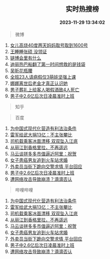 <div align="center"><h2>实时热搜榜</h2><h4>2023-11-29 13:34:02</h4></div>

> 微博  

1. [女儿高烧40度两天妈妈取号取到1600号](https://s.weibo.com/weibo?q=%23%E5%A5%B3%E5%84%BF%E9%AB%98%E7%83%A740%E5%BA%A6%E4%B8%A4%E5%A4%A9%E5%A6%88%E5%A6%88%E5%8F%96%E5%8F%B7%E5%8F%96%E5%88%B01600%E5%8F%B7%23&t=31&band_rank=1&Refer=top)<br />
2. [王睡睡张硕 没领证](https://s.weibo.com/weibo?q=%E7%8E%8B%E7%9D%A1%E7%9D%A1%E5%BC%A0%E7%A1%95%20%E6%B2%A1%E9%A2%86%E8%AF%81&t=31&band_rank=2&Refer=top)<br />
3. [链博会里有什么](https://s.weibo.com/weibo?q=%23%E9%93%BE%E5%8D%9A%E4%BC%9A%E9%87%8C%E6%9C%89%E4%BB%80%E4%B9%88%23&t=31&band_rank=3&Refer=top)<br />
4. [迪丽热巴船翻了第一时间想救的是钱袋](https://s.weibo.com/weibo?q=%23%E8%BF%AA%E4%B8%BD%E7%83%AD%E5%B7%B4%E8%88%B9%E7%BF%BB%E4%BA%86%E7%AC%AC%E4%B8%80%E6%97%B6%E9%97%B4%E6%83%B3%E6%95%91%E7%9A%84%E6%98%AF%E9%92%B1%E8%A2%8B%23&t=31&band_rank=4&Refer=top)<br />
5. [吴昕花瓶腰](https://s.weibo.com/weibo?q=%23%E5%90%B4%E6%98%95%E8%8A%B1%E7%93%B6%E8%85%B0%23&t=31&band_rank=5&Refer=top)<br />
6. [全班23人请病假仅3萌娃坚强上课](https://s.weibo.com/weibo?q=%23%E5%85%A8%E7%8F%AD23%E4%BA%BA%E8%AF%B7%E7%97%85%E5%81%87%E4%BB%853%E8%90%8C%E5%A8%83%E5%9D%9A%E5%BC%BA%E4%B8%8A%E8%AF%BE%23&t=31&band_rank=6&Refer=top)<br />
7. [娜娜离世后老金才真正认识她](https://s.weibo.com/weibo?q=%23%E5%A8%9C%E5%A8%9C%E7%A6%BB%E4%B8%96%E5%90%8E%E8%80%81%E9%87%91%E6%89%8D%E7%9C%9F%E6%AD%A3%E8%AE%A4%E8%AF%86%E5%A5%B9%23&t=31&band_rank=7&Refer=top)<br />
8. [男子葬礼上给客人喝假酒致4人死亡](https://s.weibo.com/weibo?q=%23%E7%94%B7%E5%AD%90%E8%91%AC%E7%A4%BC%E4%B8%8A%E7%BB%99%E5%AE%A2%E4%BA%BA%E5%96%9D%E5%81%87%E9%85%92%E8%87%B44%E4%BA%BA%E6%AD%BB%E4%BA%A1%23&t=31&band_rank=8&Refer=top)<br />
9. [男子中2.6亿后次日凌晨准时上班](https://s.weibo.com/weibo?q=%23%E7%94%B7%E5%AD%90%E4%B8%AD2.6%E4%BA%BF%E5%90%8E%E6%AC%A1%E6%97%A5%E5%87%8C%E6%99%A8%E5%87%86%E6%97%B6%E4%B8%8A%E7%8F%AD%23&t=31&band_rank=9&Refer=top)<br />

> 知乎  


> 百度  

1. [为中国式现代化营造有利法治条件](https://www.baidu.com/s?wd=%E4%B8%BA%E4%B8%AD%E5%9B%BD%E5%BC%8F%E7%8E%B0%E4%BB%A3%E5%8C%96%E8%90%A5%E9%80%A0%E6%9C%89%E5%88%A9%E6%B3%95%E6%B2%BB%E6%9D%A1%E4%BB%B6&sa=fyb_news&rsv_dl=fyb_news)<br />
2. [雷军给武大捐13亿：不主张攀比](https://www.baidu.com/s?wd=%E9%9B%B7%E5%86%9B%E7%BB%99%E6%AD%A6%E5%A4%A7%E6%8D%9013%E4%BA%BF%EF%BC%9A%E4%B8%8D%E4%B8%BB%E5%BC%A0%E6%94%80%E6%AF%94&sa=fyb_news&rsv_dl=fyb_news)<br />
3. [司机载乘客冰面漂移 双双坠入江底](https://www.baidu.com/s?wd=%E5%8F%B8%E6%9C%BA%E8%BD%BD%E4%B9%98%E5%AE%A2%E5%86%B0%E9%9D%A2%E6%BC%82%E7%A7%BB+%E5%8F%8C%E5%8F%8C%E5%9D%A0%E5%85%A5%E6%B1%9F%E5%BA%95&sa=fyb_news&rsv_dl=fyb_news)<br />
4. [从丽江到香格里拉，不再遥远](https://www.baidu.com/s?wd=%E4%BB%8E%E4%B8%BD%E6%B1%9F%E5%88%B0%E9%A6%99%E6%A0%BC%E9%87%8C%E6%8B%89%EF%BC%8C%E4%B8%8D%E5%86%8D%E9%81%A5%E8%BF%9C&sa=fyb_news&rsv_dl=fyb_news)<br />
5. [马云谈拼多多市值逼近阿里：祝贺](https://www.baidu.com/s?wd=%E9%A9%AC%E4%BA%91%E8%B0%88%E6%8B%BC%E5%A4%9A%E5%A4%9A%E5%B8%82%E5%80%BC%E9%80%BC%E8%BF%91%E9%98%BF%E9%87%8C%EF%BC%9A%E7%A5%9D%E8%B4%BA&sa=fyb_news&rsv_dl=fyb_news)<br />
6. [女子患癌男友追到火车站求婚](https://www.baidu.com/s?wd=%E5%A5%B3%E5%AD%90%E6%82%A3%E7%99%8C%E7%94%B7%E5%8F%8B%E8%BF%BD%E5%88%B0%E7%81%AB%E8%BD%A6%E7%AB%99%E6%B1%82%E5%A9%9A&sa=fyb_news&rsv_dl=fyb_news)<br />
7. [外卖员当街下跪向交警求情 平台回应](https://www.baidu.com/s?wd=%E5%A4%96%E5%8D%96%E5%91%98%E5%BD%93%E8%A1%97%E4%B8%8B%E8%B7%AA%E5%90%91%E4%BA%A4%E8%AD%A6%E6%B1%82%E6%83%85+%E5%B9%B3%E5%8F%B0%E5%9B%9E%E5%BA%94&sa=fyb_news&rsv_dl=fyb_news)<br />
8. [男子中2.6亿后次日凌晨准时上班](https://www.baidu.com/s?wd=%E7%94%B7%E5%AD%90%E4%B8%AD2.6%E4%BA%BF%E5%90%8E%E6%AC%A1%E6%97%A5%E5%87%8C%E6%99%A8%E5%87%86%E6%97%B6%E4%B8%8A%E7%8F%AD&sa=fyb_news&rsv_dl=fyb_news)<br />
9. [遭网络攻击导致崩溃？滴滴否认](https://www.baidu.com/s?wd=%E9%81%AD%E7%BD%91%E7%BB%9C%E6%94%BB%E5%87%BB%E5%AF%BC%E8%87%B4%E5%B4%A9%E6%BA%83%EF%BC%9F%E6%BB%B4%E6%BB%B4%E5%90%A6%E8%AE%A4&sa=fyb_news&rsv_dl=fyb_news)<br />

> 哔哩哔哩  

1. [为中国式现代化营造有利法治条件](https://www.baidu.com/s?wd=%E4%B8%BA%E4%B8%AD%E5%9B%BD%E5%BC%8F%E7%8E%B0%E4%BB%A3%E5%8C%96%E8%90%A5%E9%80%A0%E6%9C%89%E5%88%A9%E6%B3%95%E6%B2%BB%E6%9D%A1%E4%BB%B6&sa=fyb_news&rsv_dl=fyb_news)<br />
2. [雷军给武大捐13亿：不主张攀比](https://www.baidu.com/s?wd=%E9%9B%B7%E5%86%9B%E7%BB%99%E6%AD%A6%E5%A4%A7%E6%8D%9013%E4%BA%BF%EF%BC%9A%E4%B8%8D%E4%B8%BB%E5%BC%A0%E6%94%80%E6%AF%94&sa=fyb_news&rsv_dl=fyb_news)<br />
3. [司机载乘客冰面漂移 双双坠入江底](https://www.baidu.com/s?wd=%E5%8F%B8%E6%9C%BA%E8%BD%BD%E4%B9%98%E5%AE%A2%E5%86%B0%E9%9D%A2%E6%BC%82%E7%A7%BB+%E5%8F%8C%E5%8F%8C%E5%9D%A0%E5%85%A5%E6%B1%9F%E5%BA%95&sa=fyb_news&rsv_dl=fyb_news)<br />
4. [从丽江到香格里拉，不再遥远](https://www.baidu.com/s?wd=%E4%BB%8E%E4%B8%BD%E6%B1%9F%E5%88%B0%E9%A6%99%E6%A0%BC%E9%87%8C%E6%8B%89%EF%BC%8C%E4%B8%8D%E5%86%8D%E9%81%A5%E8%BF%9C&sa=fyb_news&rsv_dl=fyb_news)<br />
5. [马云谈拼多多市值逼近阿里：祝贺](https://www.baidu.com/s?wd=%E9%A9%AC%E4%BA%91%E8%B0%88%E6%8B%BC%E5%A4%9A%E5%A4%9A%E5%B8%82%E5%80%BC%E9%80%BC%E8%BF%91%E9%98%BF%E9%87%8C%EF%BC%9A%E7%A5%9D%E8%B4%BA&sa=fyb_news&rsv_dl=fyb_news)<br />
6. [女子患癌男友追到火车站求婚](https://www.baidu.com/s?wd=%E5%A5%B3%E5%AD%90%E6%82%A3%E7%99%8C%E7%94%B7%E5%8F%8B%E8%BF%BD%E5%88%B0%E7%81%AB%E8%BD%A6%E7%AB%99%E6%B1%82%E5%A9%9A&sa=fyb_news&rsv_dl=fyb_news)<br />
7. [外卖员当街下跪向交警求情 平台回应](https://www.baidu.com/s?wd=%E5%A4%96%E5%8D%96%E5%91%98%E5%BD%93%E8%A1%97%E4%B8%8B%E8%B7%AA%E5%90%91%E4%BA%A4%E8%AD%A6%E6%B1%82%E6%83%85+%E5%B9%B3%E5%8F%B0%E5%9B%9E%E5%BA%94&sa=fyb_news&rsv_dl=fyb_news)<br />
8. [男子中2.6亿后次日凌晨准时上班](https://www.baidu.com/s?wd=%E7%94%B7%E5%AD%90%E4%B8%AD2.6%E4%BA%BF%E5%90%8E%E6%AC%A1%E6%97%A5%E5%87%8C%E6%99%A8%E5%87%86%E6%97%B6%E4%B8%8A%E7%8F%AD&sa=fyb_news&rsv_dl=fyb_news)<br />
9. [遭网络攻击导致崩溃？滴滴否认](https://www.baidu.com/s?wd=%E9%81%AD%E7%BD%91%E7%BB%9C%E6%94%BB%E5%87%BB%E5%AF%BC%E8%87%B4%E5%B4%A9%E6%BA%83%EF%BC%9F%E6%BB%B4%E6%BB%B4%E5%90%A6%E8%AE%A4&sa=fyb_news&rsv_dl=fyb_news)<br />

